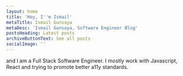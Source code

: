 ```yaml
---
layout: home
title: 'Hey, I''m Ismail'
metaTitle: Ismail Gunsaya
metaDesc: 'Ismail Gunsaya, Software Engineer Blog'
postsHeading: Latest posts
archiveButtonText: See all posts
socialImage: ''
---
```

and I am a Full Stack Software Engineer. I mostly work with Javascript, React and trying to promote better a11y standards.
